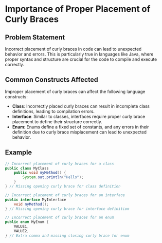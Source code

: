# Importance of Proper Placement of Curly Braces

## Problem Statement
Incorrect placement of curly braces in code can lead to unexpected behavior and errors. This is particularly true in languages like Java, where proper syntax and structure are crucial for the code to compile and execute correctly. 

## Common Constructs Affected
Improper placement of curly braces can affect the following language constructs:
- **Class**: Incorrectly placed curly braces can result in incomplete class definitions, leading to compilation errors.
- **Interface**: Similar to classes, interfaces require proper curly brace placement to define their structure correctly.
- **Enum**: Enums define a fixed set of constants, and any errors in their definition due to curly brace misplacement can lead to unexpected behavior.

## Example
```java
// Incorrect placement of curly braces for a class
public class MyClass
    public void myMethod() {
        System.out.println("Hello");
    }
} // Missing opening curly brace for class definition

// Incorrect placement of curly braces for an interface
public interface MyInterface
    void myMethod();
} // Missing opening curly brace for interface definition

// Incorrect placement of curly braces for an enum
public enum MyEnum {
    VALUE1,
    VALUE2,
} // Extra comma and missing closing curly brace for enum
